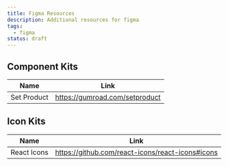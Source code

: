 ```yaml
---
title: Figma Resources
description: Additional resources for figma
tags:
  - figma
status: draft
---
```


<DocHeader props={props}/>

## Component Kits

| Name        | Link                           |
| ----------- | ------------------------------ |
| Set Product | https://gumroad.com/setproduct |

## Icon Kits

| Name        | Link                                             |
| ----------- | ------------------------------------------------ |
| React Icons | https://github.com/react-icons/react-icons#icons |

